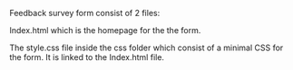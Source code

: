 Feedback survey form consist of 2 files:

Index.html which is the homepage for the the form.

The style.css file inside the css folder which consist of a minimal CSS for the form. It is linked to the Index.html file.

